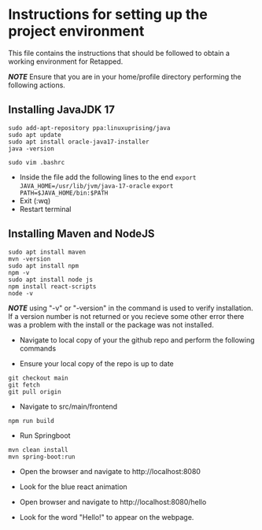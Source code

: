 # Instructions for setting up the project environment
This file contains the instructions that should be followed to obtain a working environment for Retapped. 

**_NOTE_** Ensure that you are in your home/profile directory performing the following actions.
## Installing JavaJDK 17
```
sudo add-apt-repository ppa:linuxuprising/java
sudo apt update
sudo apt install oracle-java17-installer
java -version
```

```
sudo vim .bashrc
```

- Inside the file add the following lines to the end
`export JAVA_HOME=/usr/lib/jvm/java-17-oracle`
`export PATH=$JAVA_HOME/bin:$PATH`
- Exit (:wq)
- Restart terminal

## Installing Maven and NodeJS

```
sudo apt install maven
mvn -version
sudo apt install npm
npm -v
sudo apt install node js
npm install react-scripts
node -v
```

**_NOTE_** using "-v" or "-version" in the command is used to verify installation. If a version number is not returned or you recieve some other error there was a problem with the install or the package was not installed.

- Navigate to local copy of your the github repo and perform the following commands

- Ensure your local copy of the repo is up to date
```
git checkout main
git fetch
git pull origin
```
- Navigate to src/main/frontend
```
npm run build
```

- Run Springboot
```
mvn clean install
mvn spring-boot:run
```
- Open the browser and navigate to http://localhost:8080
* Look for the blue react animation

- Open browser and navigate to http://localhost:8080/hello
* Look for the word "Hello!" to appear on the webpage. 
